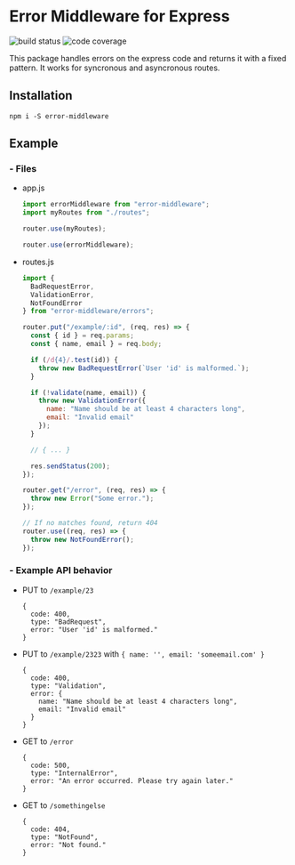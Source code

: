 # Error Middleware for Express

![build status](https://img.shields.io/circleci/project/github/gabrielsiedler/error-middleware.svg "Build status")
![code coverage](https://coveralls.io/repos/github/gabrielsiedler/express-error-handler/badge.svg?branch=master "Code Coverage")

This package handles errors on the express code and returns it with a fixed pattern. It works for syncronous and asyncronous routes.

## Installation

`npm i -S error-middleware`

## Example

### - Files

- app.js

  ```js
  import errorMiddleware from "error-middleware";
  import myRoutes from "./routes";

  router.use(myRoutes);

  router.use(errorMiddleware);
  ```

- routes.js

  ```js
  import {
    BadRequestError,
    ValidationError,
    NotFoundError
  } from "error-middleware/errors";

  router.put("/example/:id", (req, res) => {
    const { id } = req.params;
    const { name, email } = req.body;

    if (/d{4}/.test(id)) {
      throw new BadRequestError(`User 'id' is malformed.`);
    }

    if (!validate(name, email)) {
      throw new ValidationError({
        name: "Name should be at least 4 characters long",
        email: "Invalid email"
      });
    }

    // { ... }

    res.sendStatus(200);
  });

  router.get("/error", (req, res) => {
    throw new Error("Some error.");
  });

  // If no matches found, return 404
  router.use((req, res) => {
    throw new NotFoundError();
  });
  ```

### - Example API behavior

- PUT to `/example/23`

  ```
  {
    code: 400,
    type: "BadRequest",
    error: "User 'id' is malformed."
  }
  ```

- PUT to `/example/2323` with `{ name: '', email: 'someemail.com' }`

  ```
  {
    code: 400,
    type: "Validation",
    error: {
      name: "Name should be at least 4 characters long",
      email: "Invalid email"
    }
  }
  ```

- GET to `/error`

  ```
  {
    code: 500,
    type: "InternalError",
    error: "An error occurred. Please try again later."
  }
  ```

- GET to `/somethingelse`

  ```
  {
    code: 404,
    type: "NotFound",
    error: "Not found."
  }
  ```
